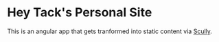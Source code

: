 # Hey Tack's Personal Site

This is an angular app that gets tranformed into static content via [Scully](https://scully.io/).
